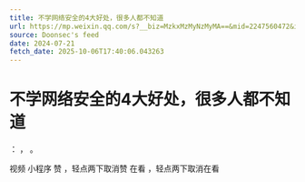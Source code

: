 ```yaml
---
title: 不学网络安全的4大好处，很多人都不知道
url: https://mp.weixin.qq.com/s?__biz=MzkxMzMyNzMyMA==&mid=2247560472&idx=1&sn=8be09d696a40cd202e5991f4a38026eb
source: Doonsec's feed
date: 2024-07-21
fetch_date: 2025-10-06T17:40:06.043263
---
```


# 不学网络安全的4大好处，很多人都不知道

：
，
。

视频
小程序
赞
，轻点两下取消赞
在看
，轻点两下取消在看